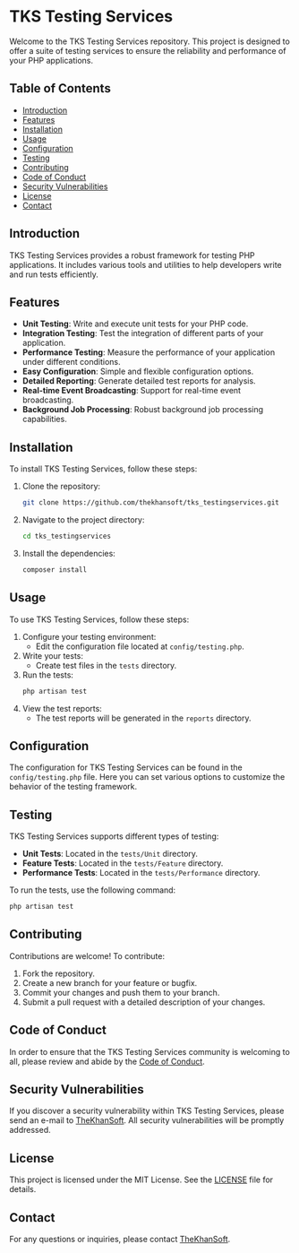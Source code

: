 # TKS Testing Services

Welcome to the TKS Testing Services repository. This project is designed to offer a suite of testing services to ensure the reliability and performance of your PHP applications.

## Table of Contents
- [Introduction](#introduction)
- [Features](#features)
- [Installation](#installation)
- [Usage](#usage)
- [Configuration](#configuration)
- [Testing](#testing)
- [Contributing](#contributing)
- [Code of Conduct](#code-of-conduct)
- [Security Vulnerabilities](#security-vulnerabilities)
- [License](#license)
- [Contact](#contact)

## Introduction

TKS Testing Services provides a robust framework for testing PHP applications. It includes various tools and utilities to help developers write and run tests efficiently.

## Features

- **Unit Testing**: Write and execute unit tests for your PHP code.
- **Integration Testing**: Test the integration of different parts of your application.
- **Performance Testing**: Measure the performance of your application under different conditions.
- **Easy Configuration**: Simple and flexible configuration options.
- **Detailed Reporting**: Generate detailed test reports for analysis.
- **Real-time Event Broadcasting**: Support for real-time event broadcasting.
- **Background Job Processing**: Robust background job processing capabilities.

## Installation

To install TKS Testing Services, follow these steps:

1. Clone the repository:
   ```bash
   git clone https://github.com/thekhansoft/tks_testingservices.git
   ```
2. Navigate to the project directory:
   ```bash
   cd tks_testingservices
   ```
3. Install the dependencies:
   ```bash
   composer install
   ```

## Usage

To use TKS Testing Services, follow these steps:

1. Configure your testing environment:
   - Edit the configuration file located at `config/testing.php`.
2. Write your tests:
   - Create test files in the `tests` directory.
3. Run the tests:
   ```bash
   php artisan test
   ```
4. View the test reports:
   - The test reports will be generated in the `reports` directory.

## Configuration

The configuration for TKS Testing Services can be found in the `config/testing.php` file. Here you can set various options to customize the behavior of the testing framework.

## Testing

TKS Testing Services supports different types of testing:

- **Unit Tests**: Located in the `tests/Unit` directory.
- **Feature Tests**: Located in the `tests/Feature` directory.
- **Performance Tests**: Located in the `tests/Performance` directory.

To run the tests, use the following command:
```bash
php artisan test
```

## Contributing

Contributions are welcome! To contribute:

1. Fork the repository.
2. Create a new branch for your feature or bugfix.
3. Commit your changes and push them to your branch.
4. Submit a pull request with a detailed description of your changes.

## Code of Conduct

In order to ensure that the TKS Testing Services community is welcoming to all, please review and abide by the [Code of Conduct](CODE_OF_CONDUCT.md).

## Security Vulnerabilities

If you discover a security vulnerability within TKS Testing Services, please send an e-mail to [TheKhanSoft](mailto:thekhansoft@example.com). All security vulnerabilities will be promptly addressed.

## License

This project is licensed under the MIT License. See the [LICENSE](LICENSE) file for details.

## Contact

For any questions or inquiries, please contact [TheKhanSoft](https://github.com/TheKhanSoft).

